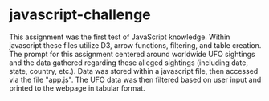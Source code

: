 # javascript-challenge
This assignment was the first test of JavaScript knowledge. 
Within javascript these files utilize D3, arrow functions, filtering, and table creation. 
The prompt for this assignment centered around worldwide UFO sightings and the data gathered regarding these alleged sightings (including date, state, country, etc.). 
Data was stored within a javascript file, then accessed via the file "app.js".
The UFO data was then filtered based on user input and printed to the webpage in tabular format. 
